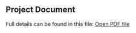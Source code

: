 ## Project Document
Full details can be found in this file:
[Open PDF file](https://github.com/amneh12/UIUX-Task3-UXCaseStudy/blob/main/UX_Case_Study.pdf)
